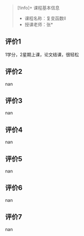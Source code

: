 >[!info]+ 课程基本信息
>
> - 课程名称：复变函数II
> - 授课老师：张*

## 评价1

1学分，2星期上课，论文结课，很轻松
## 评价2

nan
## 评价3

nan
## 评价4

nan
## 评价5

nan
## 评价6

nan
## 评价7

nan
